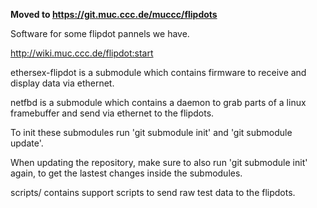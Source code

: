 **Moved to https://git.muc.ccc.de/muccc/flipdots**

Software for some flipdot pannels we have.

http://wiki.muc.ccc.de/flipdot:start


ethersex-flipdot is a submodule which contains
firmware to receive and display data via ethernet.

netfbd is a submodule which contains a daemon
to grab parts of a linux framebuffer and send
via ethernet to the flipdots.

To init these submodules run 'git submodule init'
and 'git submodule update'.

When updating the repository, make sure to also run
'git submodule init' again, to get the lastest
changes inside the submodules.

scripts/ contains support scripts to send raw
test data to the flipdots.


